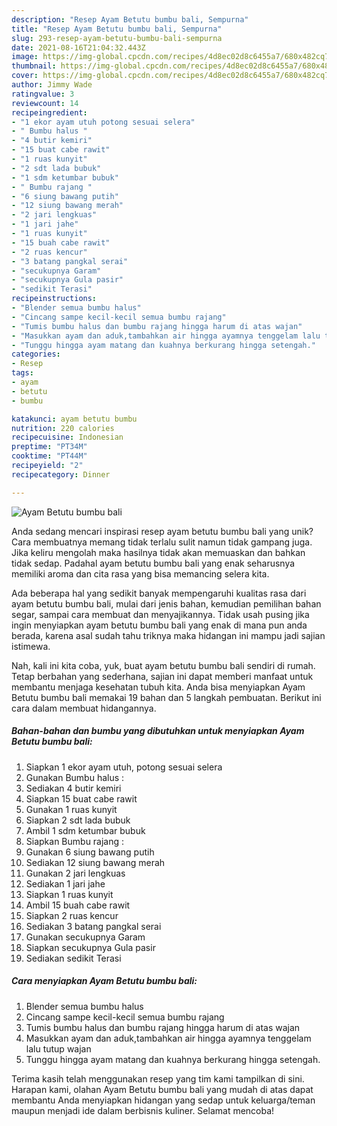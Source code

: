 ```yaml
---
description: "Resep Ayam Betutu bumbu bali, Sempurna"
title: "Resep Ayam Betutu bumbu bali, Sempurna"
slug: 293-resep-ayam-betutu-bumbu-bali-sempurna
date: 2021-08-16T21:04:32.443Z
image: https://img-global.cpcdn.com/recipes/4d8ec02d8c6455a7/680x482cq70/ayam-betutu-bumbu-bali-foto-resep-utama.jpg
thumbnail: https://img-global.cpcdn.com/recipes/4d8ec02d8c6455a7/680x482cq70/ayam-betutu-bumbu-bali-foto-resep-utama.jpg
cover: https://img-global.cpcdn.com/recipes/4d8ec02d8c6455a7/680x482cq70/ayam-betutu-bumbu-bali-foto-resep-utama.jpg
author: Jimmy Wade
ratingvalue: 3
reviewcount: 14
recipeingredient:
- "1 ekor ayam utuh potong sesuai selera"
- " Bumbu halus "
- "4 butir kemiri"
- "15 buat cabe rawit"
- "1 ruas kunyit"
- "2 sdt lada bubuk"
- "1 sdm ketumbar bubuk"
- " Bumbu rajang "
- "6 siung bawang putih"
- "12 siung bawang merah"
- "2 jari lengkuas"
- "1 jari jahe"
- "1 ruas kunyit"
- "15 buah cabe rawit"
- "2 ruas kencur"
- "3 batang pangkal serai"
- "secukupnya Garam"
- "secukupnya Gula pasir"
- "sedikit Terasi"
recipeinstructions:
- "Blender semua bumbu halus"
- "Cincang sampe kecil-kecil semua bumbu rajang"
- "Tumis bumbu halus dan bumbu rajang hingga harum di atas wajan"
- "Masukkan ayam dan aduk,tambahkan air hingga ayamnya tenggelam lalu tutup wajan"
- "Tunggu hingga ayam matang dan kuahnya berkurang hingga setengah."
categories:
- Resep
tags:
- ayam
- betutu
- bumbu

katakunci: ayam betutu bumbu 
nutrition: 220 calories
recipecuisine: Indonesian
preptime: "PT34M"
cooktime: "PT44M"
recipeyield: "2"
recipecategory: Dinner

---
```



![Ayam Betutu bumbu bali](https://img-global.cpcdn.com/recipes/4d8ec02d8c6455a7/680x482cq70/ayam-betutu-bumbu-bali-foto-resep-utama.jpg)

Anda sedang mencari inspirasi resep ayam betutu bumbu bali yang unik? Cara membuatnya memang tidak terlalu sulit namun tidak gampang juga. Jika keliru mengolah maka hasilnya tidak akan memuaskan dan bahkan tidak sedap. Padahal ayam betutu bumbu bali yang enak seharusnya memiliki aroma dan cita rasa yang bisa memancing selera kita.

Ada beberapa hal yang sedikit banyak mempengaruhi kualitas rasa dari ayam betutu bumbu bali, mulai dari jenis bahan, kemudian pemilihan bahan segar, sampai cara membuat dan menyajikannya. Tidak usah pusing jika ingin menyiapkan ayam betutu bumbu bali yang enak di mana pun anda berada, karena asal sudah tahu triknya maka hidangan ini mampu jadi sajian istimewa.




Nah, kali ini kita coba, yuk, buat ayam betutu bumbu bali sendiri di rumah. Tetap berbahan yang sederhana, sajian ini dapat memberi manfaat untuk membantu menjaga kesehatan tubuh kita. Anda bisa menyiapkan Ayam Betutu bumbu bali memakai 19 bahan dan 5 langkah pembuatan. Berikut ini cara dalam membuat hidangannya.

<!--inarticleads1-->

##### Bahan-bahan dan bumbu yang dibutuhkan untuk menyiapkan Ayam Betutu bumbu bali:

1. Siapkan 1 ekor ayam utuh, potong sesuai selera
1. Gunakan  Bumbu halus :
1. Sediakan 4 butir kemiri
1. Siapkan 15 buat cabe rawit
1. Gunakan 1 ruas kunyit
1. Siapkan 2 sdt lada bubuk
1. Ambil 1 sdm ketumbar bubuk
1. Siapkan  Bumbu rajang :
1. Gunakan 6 siung bawang putih
1. Sediakan 12 siung bawang merah
1. Gunakan 2 jari lengkuas
1. Sediakan 1 jari jahe
1. Siapkan 1 ruas kunyit
1. Ambil 15 buah cabe rawit
1. Siapkan 2 ruas kencur
1. Sediakan 3 batang pangkal serai
1. Gunakan secukupnya Garam
1. Siapkan secukupnya Gula pasir
1. Sediakan sedikit Terasi




<!--inarticleads2-->

##### Cara menyiapkan Ayam Betutu bumbu bali:

1. Blender semua bumbu halus
1. Cincang sampe kecil-kecil semua bumbu rajang
1. Tumis bumbu halus dan bumbu rajang hingga harum di atas wajan
1. Masukkan ayam dan aduk,tambahkan air hingga ayamnya tenggelam lalu tutup wajan
1. Tunggu hingga ayam matang dan kuahnya berkurang hingga setengah.




Terima kasih telah menggunakan resep yang tim kami tampilkan di sini. Harapan kami, olahan Ayam Betutu bumbu bali yang mudah di atas dapat membantu Anda menyiapkan hidangan yang sedap untuk keluarga/teman maupun menjadi ide dalam berbisnis kuliner. Selamat mencoba!
